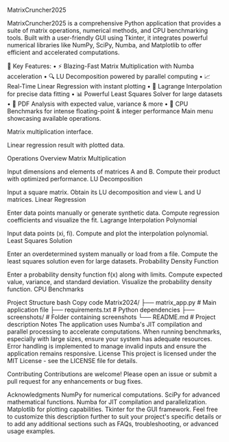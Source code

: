 MatrixCruncher2025


MatrixCruncher2025 is a comprehensive Python application that provides a suite of matrix operations, numerical methods, and CPU benchmarking tools. Built with a user-friendly GUI using Tkinter, it integrates powerful numerical libraries like NumPy, SciPy, Numba, and Matplotlib to offer efficient and accelerated computations.

🚀 Key Features:
	•	⚡ Blazing-Fast Matrix Multiplication with Numba acceleration
	•	🔍 LU Decomposition powered by parallel computing
	•	📈 Real-Time Linear Regression with instant plotting
	•	🔢 Lagrange Interpolation for precise data fitting
	•	📊 Powerful Least Squares Solver for large datasets
	•	🎯 PDF Analysis with expected value, variance & more
	•	💪 CPU Benchmarks for intense floating-point & integer performance
Main menu showcasing available operations.

Matrix multiplication interface.

Linear regression result with plotted data.

Operations Overview
Matrix Multiplication

Input dimensions and elements of matrices A and B.
Compute their product with optimized performance.
LU Decomposition

Input a square matrix.
Obtain its LU decomposition and view L and U matrices.
Linear Regression

Enter data points manually or generate synthetic data.
Compute regression coefficients and visualize the fit.
Lagrange Interpolation Polynomial

Input data points (xi, fi).
Compute and plot the interpolation polynomial.
Least Squares Solution

Enter an overdetermined system manually or load from a file.
Compute the least squares solution even for large datasets.
Probability Density Function

Enter a probability density function f(x) along with limits.
Compute expected value, variance, and standard deviation.
Visualize the probability density function.
CPU Benchmarks

Project Structure
bash
Copy code
Matrix2024/
├── matrix_app.py             # Main application file
├── requirements.txt          # Python dependencies
├── screenshots/              # Folder containing screenshots
└── README.md                 # Project description
Notes
The application uses Numba's JIT compilation and parallel processing to accelerate computations.
When running benchmarks, especially with large sizes, ensure your system has adequate resources.
Error handling is implemented to manage invalid inputs and ensure the application remains responsive.
License
This project is licensed under the MIT License - see the LICENSE file for details.

Contributing
Contributions are welcome! Please open an issue or submit a pull request for any enhancements or bug fixes.

Acknowledgments
NumPy for numerical computations.
SciPy for advanced mathematical functions.
Numba for JIT compilation and parallelization.
Matplotlib for plotting capabilities.
Tkinter for the GUI framework.
Feel free to customize this description further to suit your project's specific details or to add any additional sections such as FAQs, troubleshooting, or advanced usage examples.
